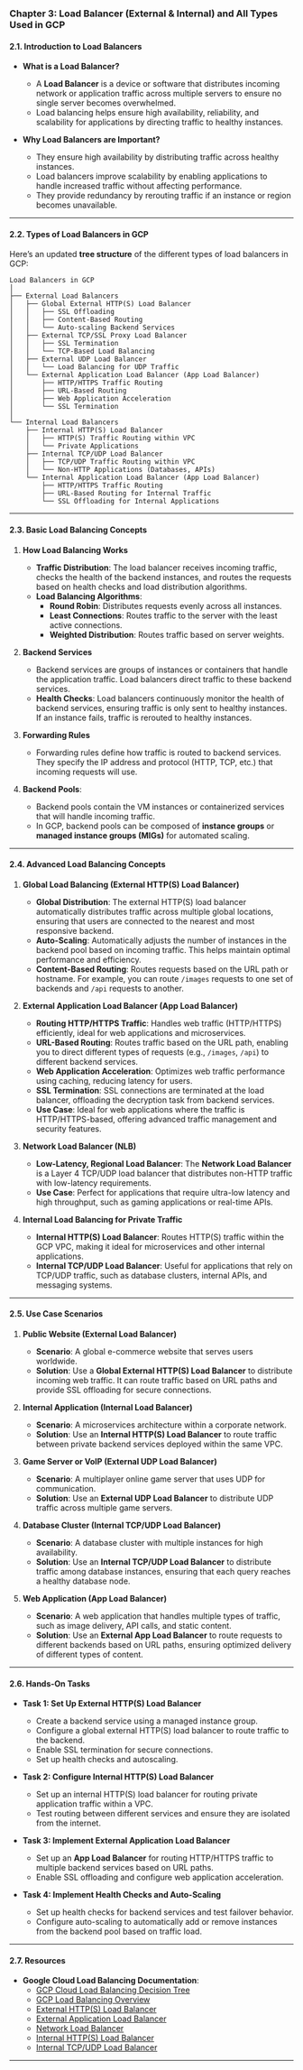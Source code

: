 ### **Chapter 3: Load Balancer (External & Internal) and All Types Used in GCP**


#### **2.1. Introduction to Load Balancers**
- **What is a Load Balancer?**
  - A **Load Balancer** is a device or software that distributes incoming network or application traffic across multiple servers to ensure no single server becomes overwhelmed.
  - Load balancing helps ensure high availability, reliability, and scalability for applications by directing traffic to healthy instances.

- **Why Load Balancers are Important?**
  - They ensure high availability by distributing traffic across healthy instances.
  - Load balancers improve scalability by enabling applications to handle increased traffic without affecting performance.
  - They provide redundancy by rerouting traffic if an instance or region becomes unavailable.

---

#### **2.2. Types of Load Balancers in GCP**

Here’s an updated **tree structure** of the different types of load balancers in GCP:

```
Load Balancers in GCP
│
├── External Load Balancers
│   ├── Global External HTTP(S) Load Balancer
│   │   ├── SSL Offloading
│   │   ├── Content-Based Routing
│   │   └── Auto-scaling Backend Services
│   ├── External TCP/SSL Proxy Load Balancer
│   │   ├── SSL Termination
│   │   └── TCP-Based Load Balancing
│   ├── External UDP Load Balancer
│   │   └── Load Balancing for UDP Traffic
│   └── External Application Load Balancer (App Load Balancer)
│       ├── HTTP/HTTPS Traffic Routing
│       ├── URL-Based Routing
│       ├── Web Application Acceleration
│       └── SSL Termination
│
└── Internal Load Balancers
    ├── Internal HTTP(S) Load Balancer
    │   ├── HTTP(S) Traffic Routing within VPC
    │   └── Private Applications
    ├── Internal TCP/UDP Load Balancer
    │   ├── TCP/UDP Traffic Routing within VPC
    │   └── Non-HTTP Applications (Databases, APIs)
    └── Internal Application Load Balancer (App Load Balancer)
        ├── HTTP/HTTPS Traffic Routing
        ├── URL-Based Routing for Internal Traffic
        └── SSL Offloading for Internal Applications
```

---

#### **2.3. Basic Load Balancing Concepts**

1. **How Load Balancing Works**
   - **Traffic Distribution**: The load balancer receives incoming traffic, checks the health of the backend instances, and routes the requests based on health checks and load distribution algorithms.
   - **Load Balancing Algorithms**:
     - **Round Robin**: Distributes requests evenly across all instances.
     - **Least Connections**: Routes traffic to the server with the least active connections.
     - **Weighted Distribution**: Routes traffic based on server weights.

2. **Backend Services**
   - Backend services are groups of instances or containers that handle the application traffic. Load balancers direct traffic to these backend services.
   - **Health Checks**: Load balancers continuously monitor the health of backend services, ensuring traffic is only sent to healthy instances. If an instance fails, traffic is rerouted to healthy instances.

3. **Forwarding Rules**
   - Forwarding rules define how traffic is routed to backend services. They specify the IP address and protocol (HTTP, TCP, etc.) that incoming requests will use.

4. **Backend Pools**:
   - Backend pools contain the VM instances or containerized services that will handle incoming traffic.
   - In GCP, backend pools can be composed of **instance groups** or **managed instance groups (MIGs)** for automated scaling.

---

#### **2.4. Advanced Load Balancing Concepts**

1. **Global Load Balancing (External HTTP(S) Load Balancer)**
   - **Global Distribution**: The external HTTP(S) load balancer automatically distributes traffic across multiple global locations, ensuring that users are connected to the nearest and most responsive backend.
   - **Auto-Scaling**: Automatically adjusts the number of instances in the backend pool based on incoming traffic. This helps maintain optimal performance and efficiency.
   - **Content-Based Routing**: Routes requests based on the URL path or hostname. For example, you can route `/images` requests to one set of backends and `/api` requests to another.

2. **External Application Load Balancer (App Load Balancer)**
   - **Routing HTTP/HTTPS Traffic**: Handles web traffic (HTTP/HTTPS) efficiently, ideal for web applications and microservices.
   - **URL-Based Routing**: Routes traffic based on the URL path, enabling you to direct different types of requests (e.g., `/images`, `/api`) to different backend services.
   - **Web Application Acceleration**: Optimizes web traffic performance using caching, reducing latency for users.
   - **SSL Termination**: SSL connections are terminated at the load balancer, offloading the decryption task from backend services.
   - **Use Case**: Ideal for web applications where the traffic is HTTP/HTTPS-based, offering advanced traffic management and security features.

3. **Network Load Balancer (NLB)**
   - **Low-Latency, Regional Load Balancer**: The **Network Load Balancer** is a Layer 4 TCP/UDP load balancer that distributes non-HTTP traffic with low-latency requirements.
   - **Use Case**: Perfect for applications that require ultra-low latency and high throughput, such as gaming applications or real-time APIs.

4. **Internal Load Balancing for Private Traffic**
   - **Internal HTTP(S) Load Balancer**: Routes HTTP(S) traffic within the GCP VPC, making it ideal for microservices and other internal applications.
   - **Internal TCP/UDP Load Balancer**: Useful for applications that rely on TCP/UDP traffic, such as database clusters, internal APIs, and messaging systems.

---

#### **2.5. Use Case Scenarios**

1. **Public Website (External Load Balancer)**
   - **Scenario**: A global e-commerce website that serves users worldwide.
   - **Solution**: Use a **Global External HTTP(S) Load Balancer** to distribute incoming web traffic. It can route traffic based on URL paths and provide SSL offloading for secure connections.

2. **Internal Application (Internal Load Balancer)**
   - **Scenario**: A microservices architecture within a corporate network.
   - **Solution**: Use an **Internal HTTP(S) Load Balancer** to route traffic between private backend services deployed within the same VPC.

3. **Game Server or VoIP (External UDP Load Balancer)**
   - **Scenario**: A multiplayer online game server that uses UDP for communication.
   - **Solution**: Use an **External UDP Load Balancer** to distribute UDP traffic across multiple game servers.

4. **Database Cluster (Internal TCP/UDP Load Balancer)**
   - **Scenario**: A database cluster with multiple instances for high availability.
   - **Solution**: Use an **Internal TCP/UDP Load Balancer** to distribute traffic among database instances, ensuring that each query reaches a healthy database node.

5. **Web Application (App Load Balancer)**
   - **Scenario**: A web application that handles multiple types of traffic, such as image delivery, API calls, and static content.
   - **Solution**: Use an **External App Load Balancer** to route requests to different backends based on URL paths, ensuring optimized delivery of different types of content.

---

#### **2.6. Hands-On Tasks**
- **Task 1: Set Up External HTTP(S) Load Balancer**
  - Create a backend service using a managed instance group.
  - Configure a global external HTTP(S) load balancer to route traffic to the backend.
  - Enable SSL termination for secure connections.
  - Set up health checks and autoscaling.

- **Task 2: Configure Internal HTTP(S) Load Balancer**
  - Set up an internal HTTP(S) load balancer for routing private application traffic within a VPC.
  - Test routing between different services and ensure they are isolated from the internet.

- **Task 3: Implement External Application Load Balancer**
  - Set up an **App Load Balancer** for routing HTTP/HTTPS traffic to multiple backend services based on URL paths.
  - Enable SSL offloading and configure web application acceleration.

- **Task 4: Implement Health Checks and Auto-Scaling**
  - Set up health checks for backend services and test failover behavior.
  - Configure auto-scaling to automatically add or remove instances from the backend pool based on traffic load.

---

#### **2.7. Resources**
- **Google Cloud Load Balancing Documentation**:
  - [GCP Cloud Load Balancing Decision Tree](https://jayendrapatil.com/google-cloud-load-balancing-types/)
  - [GCP Load Balancing Overview](https://cloud.google.com/load-balancing/docs)
  - [External HTTP(S) Load Balancer](https://cloud.google.com/load-balancing/docs/https)
  - [External Application Load Balancer](https://cloud.google.com/load-balancing/docs/application)
  - [Network Load Balancer](https://cloud.google.com/load-balancing/docs/network)
  - [Internal HTTP(S) Load Balancer](https://cloud.google.com/load-balancing/docs/internal)
  - [Internal TCP/UDP Load Balancer](https://cloud.google.com/load-balancing/docs/internal)
---

